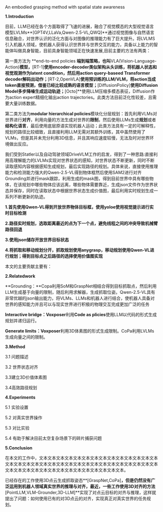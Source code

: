 

An embodied grasping method with spatial state awareness

**1.Introduction**

目前，LLM已经在各个方面取得了飞速的进展，融合了视觉模态的大型视觉语言模型LVLMs**[GPT4V,LLaVa,Qwen-2.5-VL,QWQ]**通过视觉图像与自然语言信息融合，对世界认识的泛化方面与对图像的推理能力有了巨大提升。将LVLMS引入机器人领域，使机器人获得认识世界并与世界交互的能力，具备以上能力的智能体叫做具身智能，目前具身智能领域正在快速发展,目前主要的方法有两类：

第一类方法为 **end-to-end policies **端到端策略，也叫**VLA(Vision-Language-Action)**模型，**[RT-1]**使用encoder-decoder类似架构从头训练，将机器人状态和视觉观测作为latent condition，然后用action query-baseed Transformer decoder解码出动作；**[RT-2,OpenVLA]**使用预训练的LLM/VLM，将action当成token直接预测，借鉴已经比较成熟的语言模型；**[DiffusionPolicy]**使用Diffusion Model多步降噪生成运动轨迹；**[Octo]**使用LLM压缩多模态表征，Diffusion作为action expert精细化输出action trajectories。此类方法目前泛化性较差，且需要大量训练数据。

第二类方法为**modular hierarchical policies**模块化分层规划：首先利用VLMs对世界进行**对齐**，利用向量的方法生成对世界的**限制**，然后使用LLMs生成**规划**或者**结构化语言**，最后使用底层原语实现机器人运动；此类方法具有一定的可解释性，规划的路径比较细致，且直接利用LLM无需对其额外训练，其中虽然使用了VLMs，但是其并未充分利用3D信息，并且其响应速度较慢，无法及时对世界环境做出反应。

我们受到Statler以及自动驾驶领域DriveVLM工作的启发，得到了一种思路:直接利用高理解能力的LVLMs实现对世界状态的感知，对世界状态不断更新，同时不断读取感知内容根据感知生成规划，最后实现路径的规划。具体来说，直接使用推理能力和检测能力强大的Qwen-2.5-VL得到物体框然后使用SAM2进行对齐Grounding并进行mask跟踪，利用生成的mask图，得到目前世界中具有哪些物体，在该规划中哪些物体应该远离，哪些物体需要靠近，生成json文件作为世界状态并保存，同时在读取状态中根据世界状态生成价值图，最后利用实时规划生成一系列不断更新的轨迹。



**1.首先使用Qwen-VL得到开放世界物体目标框，使用yoloe使用视觉提示进行实时目标检测**

**2.路径实时规划，选取距离最近的点为下一个点，避免线程之间的冲突导致机械臂路径回退**

**3.使用json储存开放世界目标状态**

**4.将抓取和移动规划分开，抓取规划使用anygrasp，移动规划使用Qwen-VL进行规划；得到目标点之后路径的选择使用价值图实现**



本文的主要贡献主要有：



**2.Relatedwork**

**Grounding：**Copa利用SoM和GraspNet相结合得到目标抓取点，然后利用LLM生成基于向量的限制，随后利用求解器，生成抓取位姿。Qwen-2.5-VL具有非常优越的json输出能力，将VLMs、LLMs和机器人进行结合，使机器人具备对世界的感知能力并且可以与现实世界进行积极的物理交互完成更加广泛的任务

**Interactive bridge：Voxposer**利用**Code as plicies**使用LLM以代码的形式生成规划并递归运行。

**Generate limits：Voxposer**利用3D体素图的形式生成限制。CoPa利用LVLMs生成向量之间的限制。



**3.Method**

3.1 问题描述</br>

3.2 世界状态对齐</br>

3.3建立3D价值体素图</br>

3.4高效路径规划</br>



**4.Experiments**

5.1 实验设置</br>

5.2 对真实世界操作</br>

5.3 对比实验</br>

5.4 有助于解决目前太空复杂场景下的碎片捕获问题</br>

**5.Conclusion**

在本文的工作中，文本文本文本文本文本文本文本文本文本文本文本文本文本文本文本文本文本文本文本文本文本文本文本文本文本文本文本文本文本文本文本文本文本文本文本文本文本文本文本文本文本文本文本文本文本文本。







已经存在的工作使用3D点云生成抓取姿态**[GraspNet,CoPa]**，但是仍然没有广泛运用到机器人领域真实世界的推理与对齐，最近，一些工作使用3D对齐的方法**[PointLLM,VLM-Grounder,3D-LLM]**实现了对点云目标的对齐与推理，这样就提出了问题：如何使用已有的对3D点云的对齐，实现真正对真实世界的任务规划。
